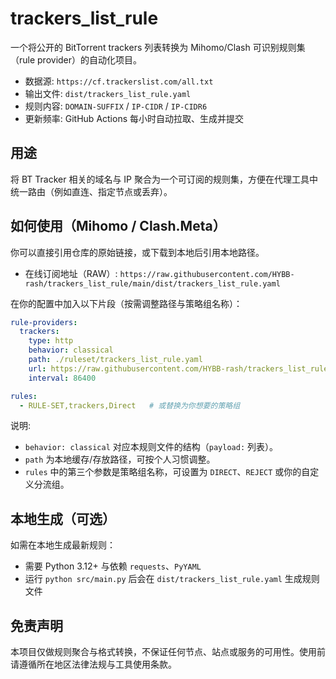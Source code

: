 # trackers_list_rule

一个将公开的 BitTorrent trackers 列表转换为 Mihomo/Clash 可识别规则集（rule provider）的自动化项目。

- 数据源: `https://cf.trackerslist.com/all.txt`
- 输出文件: `dist/trackers_list_rule.yaml`
- 规则内容: `DOMAIN-SUFFIX` / `IP-CIDR` / `IP-CIDR6`
- 更新频率: GitHub Actions 每小时自动拉取、生成并提交

## 用途

将 BT Tracker 相关的域名与 IP 聚合为一个可订阅的规则集，方便在代理工具中统一路由（例如直连、指定节点或丢弃）。

## 如何使用（Mihomo / Clash.Meta）

你可以直接引用仓库的原始链接，或下载到本地后引用本地路径。

- 在线订阅地址（RAW）:
  `https://raw.githubusercontent.com/HYBB-rash/trackers_list_rule/main/dist/trackers_list_rule.yaml`

在你的配置中加入以下片段（按需调整路径与策略组名称）：

```yaml
rule-providers:
  trackers:
    type: http
    behavior: classical
    path: ./ruleset/trackers_list_rule.yaml
    url: https://raw.githubusercontent.com/HYBB-rash/trackers_list_rule/main/dist/trackers_list_rule.yaml
    interval: 86400

rules:
  - RULE-SET,trackers,Direct   # 或替换为你想要的策略组
```

说明:
- `behavior: classical` 对应本规则文件的结构（`payload:` 列表）。
- `path` 为本地缓存/存放路径，可按个人习惯调整。
- `rules` 中的第三个参数是策略组名称，可设置为 `DIRECT`、`REJECT` 或你的自定义分流组。

## 本地生成（可选）

如需在本地生成最新规则：
- 需要 Python 3.12+ 与依赖 `requests`、`PyYAML`
- 运行 `python src/main.py` 后会在 `dist/trackers_list_rule.yaml` 生成规则文件

## 免责声明

本项目仅做规则聚合与格式转换，不保证任何节点、站点或服务的可用性。使用前请遵循所在地区法律法规与工具使用条款。

